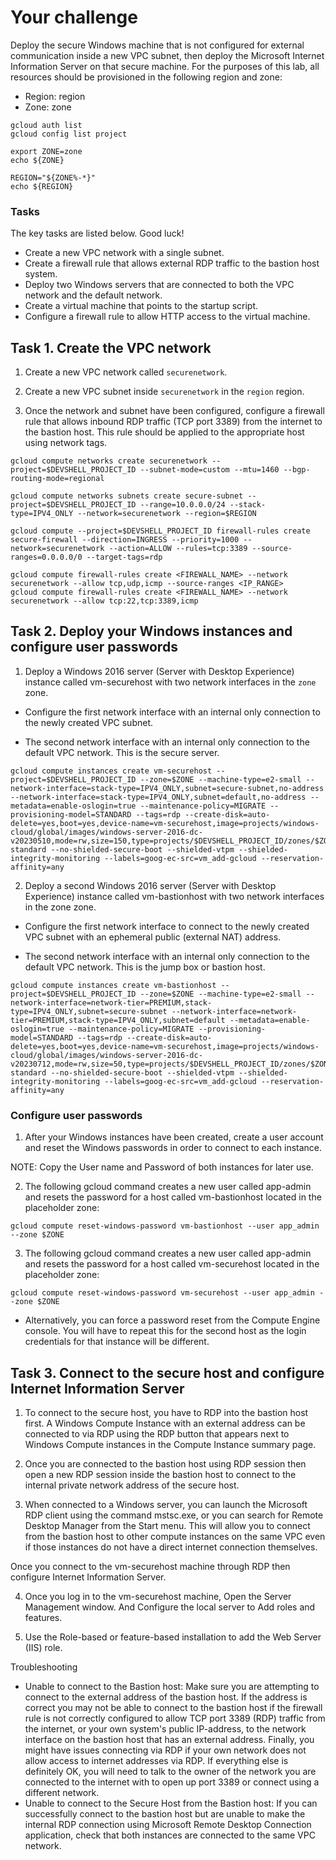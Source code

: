 # Your challenge
Deploy the secure Windows machine that is not configured for external communication inside a new VPC subnet, then deploy the Microsoft Internet Information Server on that secure machine. For the purposes of this lab, all resources should be provisioned in the following region and zone:

- Region: region
- Zone: zone

```
gcloud auth list
gcloud config list project

export ZONE=zone
echo ${ZONE}

REGION="${ZONE%-*}"
echo ${REGION}

```

### Tasks
The key tasks are listed below. Good luck!

- Create a new VPC network with a single subnet.
- Create a firewall rule that allows external RDP traffic to the bastion host system.
- Deploy two Windows servers that are connected to both the VPC network and the default network.
- Create a virtual machine that points to the startup script.
- Configure a firewall rule to allow HTTP access to the virtual machine.


## Task 1. Create the VPC network

1. Create a new VPC network called `securenetwork`.

2. Create a new VPC subnet inside `securenetwork` in the `region` region.

3. Once the network and subnet have been configured, configure a firewall rule that allows inbound RDP traffic (TCP port 3389) from the internet to the bastion host. This rule should be applied to the appropriate host using network tags.

```
gcloud compute networks create securenetwork --project=$DEVSHELL_PROJECT_ID --subnet-mode=custom --mtu=1460 --bgp-routing-mode=regional

gcloud compute networks subnets create secure-subnet --project=$DEVSHELL_PROJECT_ID --range=10.0.0.0/24 --stack-type=IPV4_ONLY --network=securenetwork --region=$REGION

gcloud compute --project=$DEVSHELL_PROJECT_ID firewall-rules create secure-firewall --direction=INGRESS --priority=1000 --network=securenetwork --action=ALLOW --rules=tcp:3389 --source-ranges=0.0.0.0/0 --target-tags=rdp

gcloud compute firewall-rules create <FIREWALL_NAME> --network securenetwork --allow tcp,udp,icmp --source-ranges <IP_RANGE>
gcloud compute firewall-rules create <FIREWALL_NAME> --network securenetwork --allow tcp:22,tcp:3389,icmp

```

## Task 2. Deploy your Windows instances and configure user passwords

1. Deploy a Windows 2016 server (Server with Desktop Experience) instance called vm-securehost with two network interfaces in the `zone` zone.

- Configure the first network interface with an internal only connection to the newly created VPC subnet.

- The second network interface with an internal only connection to the default VPC network. This is the secure server.

```
gcloud compute instances create vm-securehost --project=$DEVSHELL_PROJECT_ID --zone=$ZONE --machine-type=e2-small --network-interface=stack-type=IPV4_ONLY,subnet=secure-subnet,no-address --network-interface=stack-type=IPV4_ONLY,subnet=default,no-address --metadata=enable-oslogin=true --maintenance-policy=MIGRATE --provisioning-model=STANDARD --tags=rdp --create-disk=auto-delete=yes,boot=yes,device-name=vm-securehost,image=projects/windows-cloud/global/images/windows-server-2016-dc-v20230510,mode=rw,size=150,type=projects/$DEVSHELL_PROJECT_ID/zones/$ZONE/diskTypes/pd-standard --no-shielded-secure-boot --shielded-vtpm --shielded-integrity-monitoring --labels=goog-ec-src=vm_add-gcloud --reservation-affinity=any
```

2. Deploy a second Windows 2016 server (Server with Desktop Experience) instance called vm-bastionhost with two network interfaces in the zone zone.

- Configure the first network interface to connect to the newly created VPC subnet with an ephemeral public (external NAT) address.

- The second network interface with an internal only connection to the default VPC network. This is the jump box or bastion host.

```
gcloud compute instances create vm-bastionhost --project=$DEVSHELL_PROJECT_ID --zone=$ZONE --machine-type=e2-small --network-interface=network-tier=PREMIUM,stack-type=IPV4_ONLY,subnet=secure-subnet --network-interface=network-tier=PREMIUM,stack-type=IPV4_ONLY,subnet=default --metadata=enable-oslogin=true --maintenance-policy=MIGRATE --provisioning-model=STANDARD --tags=rdp --create-disk=auto-delete=yes,boot=yes,device-name=vm-securehost,image=projects/windows-cloud/global/images/windows-server-2016-dc-v20230712,mode=rw,size=50,type=projects/$DEVSHELL_PROJECT_ID/zones/$ZONE/diskTypes/pd-standard --no-shielded-secure-boot --shielded-vtpm --shielded-integrity-monitoring --labels=goog-ec-src=vm_add-gcloud --reservation-affinity=any
```

### Configure user passwords

1. After your Windows instances have been created, create a user account and reset the Windows passwords in order to connect to each instance.

NOTE: Copy the User name and Password of both instances for later use.

2. The following gcloud command creates a new user called app-admin and resets the password for a host called vm-bastionhost located in the placeholder zone:

```
gcloud compute reset-windows-password vm-bastionhost --user app_admin --zone $ZONE
```

3. The following gcloud command creates a new user called app-admin and resets the password for a host called vm-securehost located in the placeholder zone:
```
gcloud compute reset-windows-password vm-securehost --user app_admin --zone $ZONE
```
- Alternatively, you can force a password reset from the Compute Engine console. You will have to repeat this for the second host as the login credentials for that instance will be different.


## Task 3. Connect to the secure host and configure Internet Information Server
1. To connect to the secure host, you have to RDP into the bastion host first. A Windows Compute Instance with an external address can be connected to via RDP using the RDP button that appears next to Windows Compute instances in the Compute Instance summary page.

2. Once you are connected to the bastion host using RDP session then open a new RDP session inside the bastion host to connect to the internal private network address of the secure host.

3. When connected to a Windows server, you can launch the Microsoft RDP client using the command mstsc.exe, or you can search for Remote Desktop Manager from the Start menu. This will allow you to connect from the bastion host to other compute instances on the same VPC even if those instances do not have a direct internet connection themselves.

Once you connect to the vm-securehost machine through RDP then configure Internet Information Server.

4. Once you log in to the vm-securehost machine, Open the Server Management window. And Configure the local server to Add roles and features.

5. Use the Role-based or feature-based installation to add the Web Server (IIS) role.



Troubleshooting

- Unable to connect to the Bastion host: Make sure you are attempting to connect to the external address of the bastion host. If the address is correct you may not be able to connect to the bastion host if the firewall rule is not correctly configured to allow TCP port 3389 (RDP) traffic from the internet, or your own system's public IP-address, to the network interface on the bastion host that has an external address. Finally, you might have issues connecting via RDP if your own network does not allow access to internet addresses via RDP. If everything else is definitely OK, you will need to talk to the owner of the network you are connected to the internet with to open up port 3389 or connect using a different network.
- Unable to connect to the Secure Host from the Bastion host: If you can successfully connect to the bastion host but are unable to make the internal RDP connection using Microsoft Remote Desktop Connection application, check that both instances are connected to the same VPC network.
